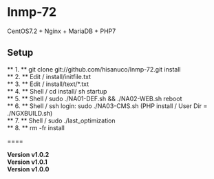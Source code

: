# lnmp-72
CentOS7.2 + Nginx + MariaDB + PHP7    

## Setup
** 1. ** git clone git://github.com/hisanuco/lnmp-72.git install  
** 2. ** Edit / install/initfile.txt  
** 3. ** Edit / install/text/\*.txt  
** 4. ** Shell / cd install/ sh startup  
** 5. ** Shell / sudo ./NA01-DEF.sh && ./NA02-WEB.sh reboot  
** 6. ** Shell / ssh login: sudo ./NA03-CMS.sh (PHP install / User Dir = ./NGXBUILD.sh)  
** 7. ** Shell / sudo ./last_optimization  
** 8. ** rm -fr install  

====

**Version v1.0.2**  
**Version v1.0.1**  
**Version v1.0.0**  
